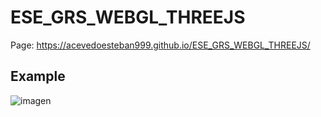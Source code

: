 # ESE_GRS_WEBGL_THREEJS

Page: https://acevedoesteban999.github.io/ESE_GRS_WEBGL_THREEJS/

## Example
![imagen](https://github.com/user-attachments/assets/db139d6b-c237-4c5c-a872-88b23a95d798)

